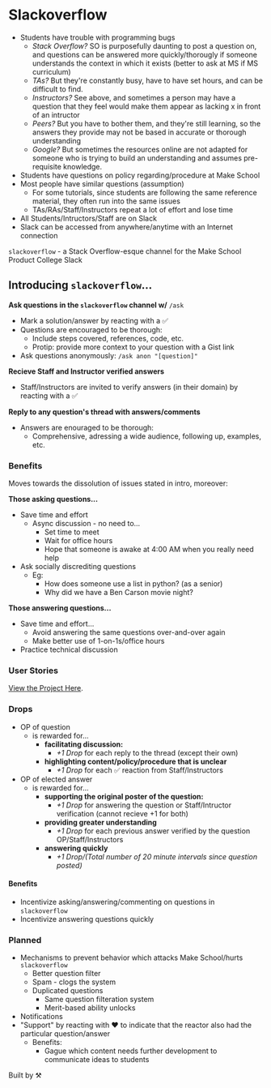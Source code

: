 # Slackoverflow
- Students have trouble with programming bugs
    + *Stack Overflow?* SO is purposefully daunting to post a question on, and
      questions can be answered more quickly/thorougly if someone understands
      the context in which it exists (better to ask at MS if MS curriculum)
    + *TAs?* But they're constantly busy, have to have set hours, and can be 
      difficult to find. 
    + *Instructors?* See above, and sometimes a person may have a question that
      they feel would make them appear as lacking x in front of an intructor
    + *Peers?* But you have to bother them, and they're still learning, so the
      answers they provide may not be based in accurate or thorough 
      understanding
    + *Google?* But sometimes the resources online are not adapted for someone 
      who is trying to build an understanding and assumes pre-requisite 
      knowledge.
- Students have questions on policy regarding/procedure at Make School
- Most people have similar questions (assumption) 
    + For some tutorials, since students are following the same reference
      material, they often run into the same issues
    + TAs/RAs/Staff/Instructors repeat a lot of effort and lose time
- All Students/Intructors/Staff are on Slack
- Slack can be accessed from anywhere/anytime with an Internet connection

`slackoverflow` - a Stack Overflow-esque channel for the Make School Product
College Slack

## Introducing `slackoverflow`...
**Ask questions in the `slackoverflow` channel w/** `/ask`
- Mark a solution/answer by reacting with a ✅
- Questions are encouraged to be thorough:
    + Include steps covered, references, code, etc.
    + Protip: provide more context to your question with a Gist link
- Ask questions anonymously: `/ask anon "[question]"`

**Recieve Staff and Instructor verified answers**
- Staff/Instructors are invited to verify answers (in their domain) by reacting
  with a ✅

**Reply to any question's thread with answers/comments**
- Answers are enouraged to be thorough:
    + Comprehensive, adressing a wide audience, following up, examples, etc.

### Benefits
Moves towards the dissolution of issues stated in intro, moreover:

**Those asking questions...**
- Save time and effort
    + Async discussion - no need to... 
        * Set time to meet
        * Wait for office hours
        * Hope that someone is awake at 4:00 AM when you really need help
- Ask socially discrediting questions
    + Eg:
        * How does someone use a list in python? (as a senior)
        * Why did we have a Ben Carson movie night?

**Those answering questions...**
- Save time and effort...
    + Avoid answering the same questions over-and-over again
    + Make better use of 1-on-1s/office hours
- Practice technical discussion 

### User Stories
[View the Project Here](https://github.com/orgs/archproj/projects/5).

### Drops
- OP of question 
    + is rewarded for... 
        * **facilitating discussion:**
            - _+1 Drop_ for each reply to the thread (except their own)
        * **highlighting content/policy/procedure that is unclear**
            - _+1 Drop_ for each ✅ reaction from Staff/Instructors
- OP of elected answer
    + is rewarded for... 
        * **supporting the original poster of the question:**        
            - _+1 Drop_ for answering the question or Staff/Intructor 
              verification (cannot recieve +1 for both)
        * **providing greater understanding**
            - _+1 Drop_ for each previous answer verified by the question 
              OP/Staff/Instructors
        * **answering quickly**
            - _+1 Drop/(Total number of 20 minute intervals since question 
              posted)_

#### Benefits
- Incentivize asking/answering/commenting on questions in `slackoverflow`
- Incentivize answering questions quickly

### Planned
- Mechanisms to prevent behavior which attacks Make School/hurts `slackoverflow`
    + Better question filter
    + Spam - clogs the system
    + Duplicated questions
        * Same question filteration system
        * Merit-based ability unlocks
- Notifications
- "Support" by reacting with ❤️ to indicate that the reactor also had the 
  particular question/answer
    + Benefits:
        * Gague which content needs further development to communicate ideas to 
          students


Built by ⚒
